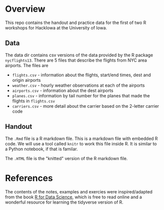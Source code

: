 # Overview
This repo contains the handout and practice data for the first of two R
workshops for HackIowa at the University of Iowa. 

## Data
The data dir contains csv versions of the data provided by the R package `nycflights13`. 
There are 5 files that describe the flights from NYC area airports. The files are

* `flights.csv` - information about the flights, start/end times, dest and origin airports
* `weather.csv` - hourly weather observations at each of the airports
* `airports.csv` - information about the dest airports
* `planes.csv` - information by tail number for the planes that made the flights in `flights.csv`
* `carriers.csv` - more detail about the carrier based on the 2-letter carrier code

## Handout
The `.Rmd` file is a R markdown file. This is a markdown file with embedded R code. We
will use a tool called `knitr` to work this file inside R. It is similar to a Python 
notebook, if that is familar.

The `.HTML` file is the "knitted" version of the R markdown file. 

# References
The contents of the notes, examples and exercies were inspired/adapted from 
the book [R for Data Science](http://r4ds.had.co.nz/), which is free to read online
and a wonderful resource for learning the tidyverse version of R. 
